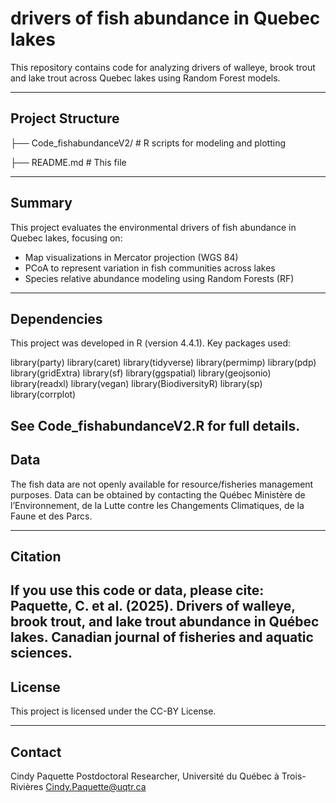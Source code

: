 # drivers of fish abundance in Quebec lakes

This repository contains code for analyzing drivers of walleye, brook trout and lake trout across Quebec lakes using Random Forest models.

---

##  Project Structure

├── Code_fishabundanceV2/ # R scripts for modeling and plotting

├── README.md # This file

---

##  Summary

This project evaluates the environmental drivers of fish abundance in Quebec lakes, focusing on:
- Map visualizations in Mercator projection (WGS 84)
- PCoA to represent variation in fish communities across lakes 
- Species relative abundance modeling using Random Forests (RF)

---

## Dependencies

This project was developed in R (version 4.4.1). Key packages used:

library(party) 
library(caret) 
library(tidyverse)
library(permimp)
library(pdp)
library(gridExtra)
library(sf)
library(ggspatial)
library(geojsonio)
library(readxl)
library(vegan)
library(BiodiversityR)
library(sp)
library(corrplot)

See Code_fishabundanceV2.R for full details.
---
## Data
The fish data are not openly available for resource/fisheries management purposes. Data can be obtained by contacting the Québec Ministère de l’Environnement, de la Lutte contre les Changements Climatiques, de la Faune et des Parcs. 

---
## Citation
If you use this code or data, please cite:
Paquette, C. et al. (2025). Drivers of walleye, brook trout, and lake trout abundance in Québec lakes. Canadian journal of fisheries and aquatic sciences. 
---
## License 
This project is licensed under the CC-BY License.

---

## Contact
Cindy Paquette 
Postdoctoral Researcher, Université du Québec à Trois-Rivières
Cindy.Paquette@uqtr.ca


